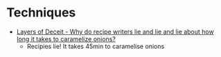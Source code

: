 Techniques
==========

* [Layers of Deceit - Why do recipe writers lie and lie and lie about how long it takes to caramelize onions?](https://slate.com/human-interest/2012/05/how-to-cook-onions-why-recipe-writers-lie-and-lie-about-how-long-they-take-to-caramelize.html)
    * Recipies lie! It takes 45min to caramelise onions